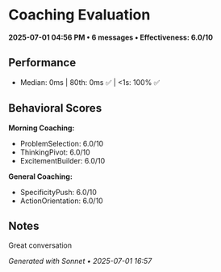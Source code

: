 # Coaching Evaluation

**2025-07-01 04:56 PM • 6 messages • Effectiveness: 6.0/10**

## Performance
- Median: 0ms | 80th: 0ms ✅ | <1s: 100% ✅

## Behavioral Scores
**Morning Coaching:**
- ProblemSelection: 6.0/10
- ThinkingPivot: 6.0/10
- ExcitementBuilder: 6.0/10

**General Coaching:**
- SpecificityPush: 6.0/10
- ActionOrientation: 6.0/10

## Notes
Great conversation

*Generated with Sonnet • 2025-07-01 16:57*
